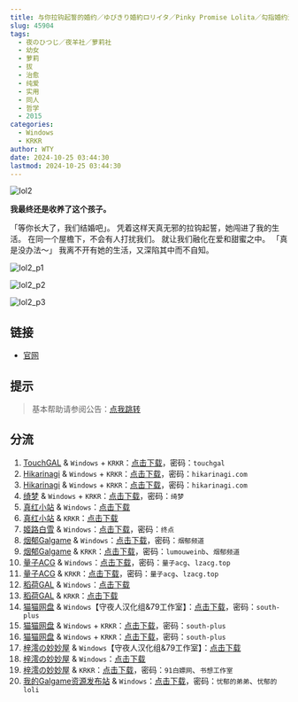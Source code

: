 ```yaml
---
title: 与你拉钩起誓的婚约／ゆびきり婚約ロリイタ／Pinky Promise Lolita／勾指婚约洛丽塔／与你拉起勾勾的誓约
slug: 45904
tags:
  - 夜のひつじ／夜羊社／萝莉社
  - 幼女
  - 萝莉
  - 拔
  - 治愈
  - 纯爱
  - 实用
  - 同人
  - 哲学
  - 2015
categories:
  - Windows
  - KRKR
author: WTY
date: 2024-10-25 03:44:30
lastmod: 2024-10-25 03:44:30
---
```


![lol2](https://static.30hb.cn/vndb/img/lol2.webp)

**我最终还是收养了这个孩子。**

「等你长大了，我们结婚吧」。
凭着这样天真无邪的拉钩起誓，她闯进了我的生活。
在同一个屋檐下，不会有人打扰我们。 就让我们融化在爱和甜蜜之中。
「真是没办法～」
我离不开有她的生活，又深陷其中而不自知。

<!--more-->

![lol2_p1](https://static.30hb.cn/vndb/img/lol2_p1.webp)

![lol2_p2](https://static.30hb.cn/vndb/img/lol2_p2.webp)

![lol2_p3](https://static.30hb.cn/vndb/img/lol2_p3.webp)

## 链接

- [官网](https://yorunohitsuji.xii.jp/products/lol2)

## 提示

> 基本帮助请参阅公告：[点我跳转](/)

## 分流

1. [TouchGAL](https://www.touchgal.us/) & `Windows` + `KRKR`：[点击下载](https://pan.touchgal.net/s/VDDGcd)，密码：`touchgal`
2. [Hikarinagi](https://www.hikarinagi.net/) & `Windows` + `KRKR`：[点击下载](https://pan.yurari.moe/s/mgrCK)，密码：`hikarinagi.com`
3. [Hikarinagi](https://www.hikarinagi.net/) & `Windows` + `KRKR`：[点击下载](https://pan.yurari.moe/s/R6j0uk)，密码：`hikarinagi.com`
4. [绮梦](https://acgs.one/) & `Windows` + `KRKR`：[点击下载](https://game.acgs.one/game/94.html)，密码：`绮梦`
5. [真红小站](https://www.shinnku.com/) & `Windows`：[点击下载](https://www.shinnku.com/api/download/0/win/%E4%B8%8E%E4%BD%A0%E6%8B%89%E9%92%A9%E8%B5%B7%E8%AA%93%E7%9A%84%E5%A9%9A%E7%BA%A6.7z)
6. [真红小站](https://www.shinnku.com/) & `KRKR`：[点击下载](https://www.shinnku.com/api/download/0/krkr/%E4%B8%8E%E4%BD%A0%E6%8B%89%E9%92%A9%E8%B5%B7%E8%AA%93%E7%9A%84%E5%A9%9A%E7%BA%A6.7z)
7. [姬路白雪](https://pan.jlbx.xyz/) & `Windows`：[点击下载](https://pan.jlbx.xyz/?s=%E4%B8%8E%E4%BD%A0%E6%8B%89%E9%92%A9%E8%B5%B7%E8%AA%93%E7%9A%84%E5%A9%9A%E7%BA%A6)，密码：`终点`
8. [烟郁Galgame](https://yanyugal.top/) & `Windows`：[点击下载](https://yanyugal.top/disk1/PC/%E5%A4%9C%E7%BE%8A%E7%A4%BE%E5%90%88%E9%9B%86)，密码：`烟郁频道`
9. [烟郁Galgame](https://yanyugal.top/) & `KRKR`：[点击下载](https://yanyugal.top/disk1/%E5%B0%8F%E5%B0%8F%E7%9A%84%E5%88%86%E4%BA%AB%EF%BC%88PC%EF%BC%86%E5%AE%89%E5%8D%93%EF%BC%89/%E5%AE%89%E5%8D%93/krkr/%E5%A4%9C%E7%BE%8A%E7%A4%BE)，密码：`lumouweinb`、`烟郁频道`
10. [量子ACG](https://lzacg.org/) & `Windows`：[点击下载](https://lzacg.org/6495)，密码：`量子acg`、`lzacg.top`
11. [量子ACG](https://lzacg.org/) & `KRKR`：[点击下载](https://lzacg.org/4667)，密码：`量子acg`、`lzacg.top`
12. [稻荷GAL](https://inarigal.com/) & `Windows`：[点击下载](https://download.zrflie1.pw/PC/%E4%B8%8E%E4%BD%A0%E6%8B%89%E9%92%A9%E8%B5%B7%E8%AA%93%E7%9A%84%E5%A9%9A%E7%BA%A6.7z)
13. [稻荷GAL](https://inarigal.com/) & `KRKR`：[点击下载](https://download.zrflie1.pw/KRKR/%E4%B8%8E%E4%BD%A0%E6%8B%89%E9%92%A9%E8%B5%B7%E8%AA%93%E7%9A%84%E5%A9%9A%E7%BA%A6.7z)
14. [猫猫网盘](https://catcat.cloud/) & `Windows`【守夜人汉化组&79工作室】：[点击下载](https://catcat.cloud/d/GalGame/SP%E5%90%8E%E7%AB%AF1%5BGalGame%E5%88%86%E5%8C%BA%5D/%E5%8D%97%2BGalGame%E6%B1%89%E5%8C%96%E5%8C%BA%E5%85%A8%E5%8C%BA%E5%A4%87%E4%BB%BD%E5%90%88%E9%9B%86%5B%E9%87%8D%E5%8E%8B%5D-%E7%A6%BB%E6%95%A3/%E7%AC%AC%E4%B8%80%E8%BD%AE-Part2/Main/%5B%E5%A4%9C%E3%81%AE%E3%81%B2%E3%81%A4%E3%81%98%5D%20%E3%82%86%E3%81%B3%E3%81%8D%E3%82%8A%E5%A9%9A%E7%B4%84%E3%83%AD%E3%83%AA%E3%82%A4%E3%82%BF%20%20%E5%8B%BE%E6%8C%87%E5%A9%9A%E7%BA%A6%E6%B4%9B%E4%B8%BD%E5%A1%94%20%E6%B1%89%E5%8C%96%E7%A1%AC%E7%9B%98%E7%89%88%5B%E5%AE%88%E5%A4%9C%E4%BA%BA%E6%B1%89%E5%8C%96%E7%BB%84%2679%E5%B7%A5%E4%BD%9C%E5%AE%A4%5D/%5B%E5%A4%9C%E3%81%AE%E3%81%B2%E3%81%A4%E3%81%98%5D%20%E3%82%86%E3%81%B3%E3%81%8D%E3%82%8A%E5%A9%9A%E7%B4%84%E3%83%AD%E3%83%AA%E3%82%A4%E3%82%BF%20%20%E5%8B%BE%E6%8C%87%E5%A9%9A%E7%BA%A6%E6%B4%9B%E4%B8%BD%E5%A1%94%20%E6%B1%89%E5%8C%96%E7%A1%AC%E7%9B%98%E7%89%88%5B%E5%AE%88%E5%A4%9C%E4%BA%BA%E6%B1%89%E5%8C%96%E7%BB%84%2679%E5%B7%A5%E4%BD%9C%E5%AE%A4%5D.rar?sign=puJkuFDnfPNK7niWOo6THqpr8ObD0K-yoQCIbrWLpNY=:0)，密码：`south-plus`
15. [猫猫网盘](https://catcat.cloud/) & `Windows` + `KRKR`：[点击下载](https://catcat.cloud/d/GalGame/SP%E5%90%8E%E7%AB%AF1%5BGalGame%E5%88%86%E5%8C%BA%5D/%E7%BB%88%E7%82%B9%E6%B1%89%E5%8C%96%E9%87%8D%E6%95%B4v2%E7%89%88-%E7%A6%BB%E6%95%A3/%E6%9C%AC%E4%BD%93-Part2/%5B%E5%A4%9C%E3%81%AE%E3%81%B2%E3%81%A4%E3%81%98%5D%20%E3%82%86%E3%81%B3%E3%81%8D%E3%82%8A%E5%A9%9A%E7%B4%84%E3%83%AD%E3%83%AA%E3%82%A4%E3%82%BF%20%E4%B8%8E%E4%BD%A0%E6%8B%89%E9%92%A9%E8%B5%B7%E8%AA%93%E7%9A%84%E5%A9%9A%E7%BA%A6%20%5B%E5%8F%8C%E7%89%88%E6%9C%AC%5D.rar?sign=fe7sHKtNjAm71SVL1UP1h6Y2KYEyHkbo-Yr-x9MILeY=:0)，密码：`south-plus`
16. [猫猫网盘](https://catcat.cloud/) & `Windows` + `KRKR`：[点击下载](https://catcat.cloud/d/GalGame/SP%E5%90%8E%E7%AB%AF1%5BGalGame%E5%88%86%E5%8C%BA%5D/%E7%BB%88%E7%82%B9%E6%B1%89%E5%8C%96%E9%87%8D%E6%95%B4v2%E7%89%88-%E7%A6%BB%E6%95%A3/%E6%9C%AC%E4%BD%93-Part3/%5B%E5%A4%9C%E3%81%AE%E3%81%B2%E3%81%A4%E3%81%98%5D%20%E3%82%86%E3%81%B3%E3%81%8D%E3%82%8A%E5%A9%9A%E7%B4%84%E3%83%AD%E3%83%AA%E3%82%A4%E3%82%BF%20%E4%B8%8E%E4%BD%A0%E6%8B%89%E9%92%A9%E8%B5%B7%E8%AA%93%E7%9A%84%E5%A9%9A%E7%BA%A6%20%E5%8B%BE%E6%8C%87%E5%A9%9A%E7%BA%A6%E6%B4%9B%E4%B8%BD%E5%A1%94%20%5B%E5%8F%8C%E7%89%88%E6%9C%AC%5D.rar?sign=nagg1bsYEtSuugJ7palkFZVraj3dzGfdrdvz8lwckK4=:0)，密码：`south-plus`
17. [梓澪の妙妙屋](https://zi0.cc/) & `Windows`【守夜人汉化组&79工作室】：[点击下载](https://zi0.cc/d/%60%E3%80%90%E5%90%88%E9%9B%86%E7%B3%BB%E5%88%97%E3%80%91/%E5%8D%97%2BGalGame%E6%B1%89%E5%8C%96%E5%8C%BA%E5%85%A8%E5%8C%BA%E8%B5%84%E6%BA%90%E5%A4%87%E4%BB%BD/1/02/%5B%E5%A4%9C%E3%81%AE%E3%81%B2%E3%81%A4%E3%81%98%5D%20%E3%82%86%E3%81%B3%E3%81%8D%E3%82%8A%E5%A9%9A%E7%B4%84%E3%83%AD%E3%83%AA%E3%82%A4%E3%82%BF%20%20%E5%8B%BE%E6%8C%87%E5%A9%9A%E7%BA%A6%E6%B4%9B%E4%B8%BD%E5%A1%94%20%E6%B1%89%E5%8C%96%E7%A1%AC%E7%9B%98%E7%89%88%5B%E5%AE%88%E5%A4%9C%E4%BA%BA%E6%B1%89%E5%8C%96%E7%BB%84%2679%E5%B7%A5%E4%BD%9C%E5%AE%A4%5D.zip?sign=zry3S4XlME7a5NRQckaFgETwErXlrYi_impwf47WlIA=:0)
18. [梓澪の妙妙屋](https://zi0.cc/) & `Windows`：[点击下载](https://zi0.cc/d/%60%E3%80%90%E5%90%88%E9%9B%86%E7%B3%BB%E5%88%97%E3%80%91/%E3%80%90PC%E3%80%91%E5%A4%9C%E7%BE%8A%E7%A4%BE%E5%85%A8%E5%AE%B6%E6%A1%B6/%E5%8B%BE%E6%8C%87%E5%A9%9A%E7%BA%A6/%E5%8B%BE%E6%8C%87%E5%A9%9A%E7%BA%A6.7z?sign=vT-6P_UGBqkcERzwAf3z57w-AQguwV0xDQ6UEkRkkYU=:0)
19. [梓澪の妙妙屋](https://zi0.cc/) & `KRKR`：[点击下载](https://zi0.cc/d/%60%E3%80%90%E5%BD%92%20%E6%A1%A3%E3%80%91/%E3%80%90KRKR%E5%90%88%E9%9B%86%E3%80%91/1/%E4%B8%8E%E4%BD%A0%E6%8B%89%E9%92%A9%E8%B5%B7%E8%AA%93%E7%9A%84%E5%A9%9A%E7%BA%A6.exe?sign=A_ikpm_ByuAcyPOLAozuqs0atLt4y97CPXxhjG7V79w=:0)，密码：`91白嫖网`、`书想工作室`
20. [我的Galgame资源发布站](https://www.ttloli.com/) & `Windows`：[点击下载](https://www.ttloli.com/yunilagouqishidehunyue.html)，密码：`忧郁的弟弟`、`忧郁的loli`
